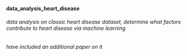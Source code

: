 #### data_analysis_heart_disease
###### data analysis on classic heart disease dataset, determine what factors contribute to heart disease via machine learning
###### have included an additional paper on it
